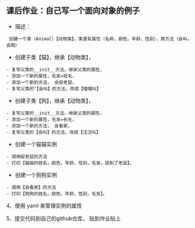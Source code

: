## 课后作业：自己写一个面向对象的例子
- 描述：
```text
 创建一个类（Animal）【动物类】，类里有属性（名称，颜色，年龄，性别），类方法（会叫，会跑）
```
- 创建子类【猫】，继承【动物类】，
```text
- 复写父类的__init__方法，继承父类的属性，
- 添加一个新的属性，毛发=短毛，
- 添加一个新的方法， 会捉老鼠，
- 复写父类的‘【会叫】的方法，改成【喵喵叫】
```

- 创建子类【狗】，继承【动物类】，
```text
- 复写父类的__init__方法，继承父类的属性，
- 添加一个新的属性，毛发=长毛，
- 添加一个新的方法， 会看家，
- 复写父类的【会叫】的方法，改成【汪汪叫】
```
- 创建一个猫猫实例
```text
- 调用捉老鼠的方法
- 打印【猫猫的姓名，颜色，年龄，性别，毛发，捉到了老鼠】。
```
- 创建一个狗狗实例
```text
- 调用【会看家】的方法
- 打印【狗狗的姓名，颜色，年龄，性别，毛发】。
```

4、使用 yaml 来管理实例的属性

5、提交代码到自己的github仓库， 贴到作业贴上
